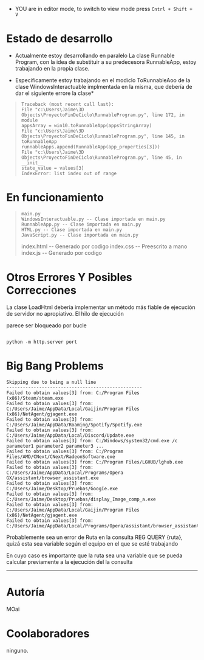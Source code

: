 
  

- YOU are in editor mode, to switch to view mode press `Cntrl + Shift + V`

  
  

# Estado de desarrollo

  

- Actualmente estoy desarrollando en paralelo La clase Runnable
Program, con la idea de substituir a su predecesora RunnableApp,
estoy trabajando en la propia clase.

- Especificamente estoy trabajando en el modiclo ToRunnableAoo de la
clase WindowsInteractuable implmentada en la misma, que debería de
dar el siguiente errore la clase*

  

> ```
> Traceback (most recent call last):
> File "c:\Users\Jaime\3D Objects\ProyectoFinDeCiclo\RunnableProgram.py", line 172, in module
> appsArray = win10.toRunnableApp(appsStringArray)
> File "c:\Users\Jaime\3D Objects\ProyectoFinDeCiclo\RunnableProgram.py", line 145, in
> toRunnableApp
> runnableApps.append(RunnableApp(app_properties[3]))
> File "c:\Users\Jaime\3D Objects\ProyectoFinDeCiclo\RunnableProgram.py", line 45, in __init__
> state_value = values[3]
> IndexError: list index out of range
> ```
  

# En funcionamiento

  

> ```
> main.py
> WindowsInteractuable.py -- Clase importada en main.py
> RunnableApp.py -- Clase importada en main.py
> HTML.py -- Clase importada en main.py
> JavaScript.py -- Clase importada en main.py
> ```
>
> index.html -- Generado por codigo index.css -- Preescrito a mano
> index.js -- Generado por codigo

  
  
  

# Otros Errores Y Posibles Correcciones

  

La clase LoadHtml deberia implementar un método más fiable de ejecución de servidor no apropiativo. El hilo de ejecución

  

parece ser bloqueado por bucle

  

```

python -m http.server port

```

  

# Big Bang Problems

    Skipping due to being a null line
    --------------------------------------------------
    Failed to obtain values[3] from: C:/Program Files (x86)/Steam/steam.exe
    Failed to obtain values[3] from: C:/Users/Jaime/AppData/Local/Gaijin/Program Files (x86)/NetAgent/gjagent.exe
    Failed to obtain values[3] from: C:/Users/Jaime/AppData/Roaming/Spotify/Spotify.exe
    Failed to obtain values[3] from: C:/Users/Jaime/AppData/Local/Discord/Update.exe
    Failed to obtain values[3] from: C:/Windows/system32/cmd.exe /c parameter1 parameter2 parameter3 ...
    Failed to obtain values[3] from: C:/Program Files/AMD/CNext/CNext/RadeonSoftware.exe
    Failed to obtain values[3] from: C:/Program Files/LGHUB/lghub.exe
    Failed to obtain values[3] from: C:/Users/Jaime/AppData/Local/Programs/Opera GX/assistant/browser_assistant.exe
    Failed to obtain values[3] from: C:/Users/Jaime/Desktop/Pruebas/GoogIe.exe
    Failed to obtain values[3] from: C:/Users/Jaime/Desktop/Pruebas/display_Image_comp_a.exe
    Failed to obtain values[3] from: C:/Users/Jaime/AppData/Local/Gaijin/Program Files (x86)/NetAgent/gjagent.exe
    Failed to obtain values[3] from: C:/Users/Jaime/AppData/Local/Programs/Opera/assistant/browser_assistant.exe

Probablemente sea un error de Ruta en la consulta REG QUERY {ruta}, quizá esta sea variable según el equipo en el que se esté trabajando

En cuyo caso es importante que la ruta sea una variable que se pueda calcular previamente a la ejecución del la consulta

--------------------------------------------------
# Autoría

  

MOai

  

# Coolaboradores

  

ninguno.